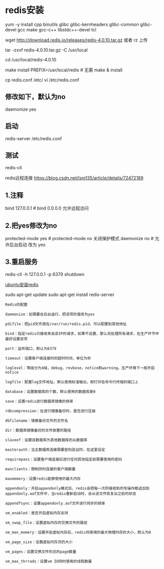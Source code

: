 # redis安装
yum -y install cpp binutils glibc glibc-kernheaders glibc-common glibc-devel gcc make gcc-c++ libstdc++-devel tcl
 

wget http://download.redis.io/releases/redis-4.0.10.tar.gz  或者 rz 上传

tar -zxvf redis-4.0.10.tar.gz -C /usr/local

cd /usr/local/redis-4.0.10

make install PREFIX=/usr/local/redis    # 无需 make & install
 
cp redis.conf /etc/
vi /etc/redis.conf
## 修改如下，默认为no
daemonize yes
  
## 启动
redis-server /etc/redis.conf
## 测试
redis-cli

redis远程连接
https://blog.csdn.net/lsm135/article/details/72472189

## 1.注释

bind 127.0.0.1 # bind 0.0.0.0 允许远程访问

## 2.把yes修改为no
protected-mode yes # protected-mode no 关闭保护模式
daemonize no # 允许后台启动 改为 yes

## 3.重启服务
redis-cli -h 127.0.0.1 -p 6379 shutdown

[ubuntu安装redis](https://www.cnblogs.com/langtianya/p/5187681.html)

sudo apt-get update
sudo apt-get install redis-server

```
Redis的配置

daemonize：如需要在后台运行，把该项的值改为yes

pdifile：把pid文件放在/var/run/redis.pid，可以配置到其他地址

bind：指定redis只接收来自该IP的请求，如果不设置，那么将处理所有请求，在生产环节中最好设置该项

port：监听端口，默认为6379

timeout：设置客户端连接时的超时时间，单位为秒

loglevel：等级分为4级，debug，revbose，notice和warning。生产环境下一般开启notice

logfile：配置log文件地址，默认使用标准输出，即打印在命令行终端的端口上

database：设置数据库的个数，默认使用的数据库是0

save：设置redis进行数据库镜像的频率

rdbcompression：在进行镜像备份时，是否进行压缩

dbfilename：镜像备份文件的文件名

dir：数据库镜像备份的文件放置的路径

slaveof：设置该数据库为其他数据库的从数据库

masterauth：当主数据库连接需要密码验证时，在这里设定

requirepass：设置客户端连接后进行任何其他指定前需要使用的密码

maxclients：限制同时连接的客户端数量

maxmemory：设置redis能够使用的最大内存

appendonly：开启appendonly模式后，redis会把每一次所接收到的写操作都追加到appendonly.aof文件中，当redis重新启动时，会从该文件恢复出之前的状态

appendfsync：设置appendonly.aof文件进行同步的频率

vm_enabled：是否开启虚拟内存支持

vm_swap_file：设置虚拟内存的交换文件的路径

vm_max_momery：设置开启虚拟内存后，redis将使用的最大物理内存的大小，默认为0

vm_page_size：设置虚拟内存页的大小

vm_pages：设置交换文件的总的page数量

vm_max_thrrads：设置vm IO同时使用的线程数量
```